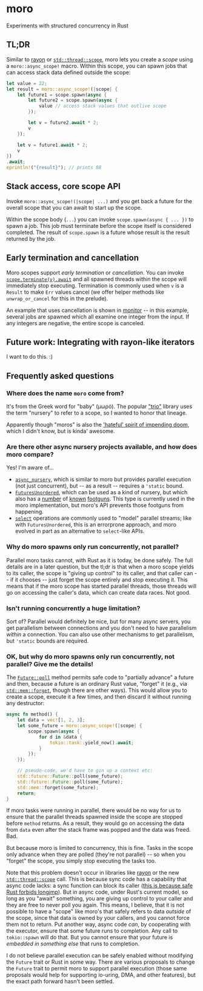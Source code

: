 # moro

Experiments with structured concurrency in Rust

## TL;DR

Similar to [rayon] or [`std::thread::scope`], moro lets you create a *scope* using a `moro::async_scope!` macro. Within this scope, you can spawn jobs that can access stack data defined outside the scope:

```rust
let value = 22;
let result = moro::async_scope!(|scope| {
    let future1 = scope.spawn(async {
        let future2 = scope.spawn(async {
            value // access stack values that outlive scope
        });

        let v = future2.await * 2;
        v
    });

    let v = future1.await * 2;
    v
})
.await;
eprintln!("{result}"); // prints 88
```

## Stack access, core scope API

Invoke `moro::async_scope!(|scope| ...)` and you get back a future
for the overall scope that you can await to start up the scope.

Within the scope body (`...`) you can invoke `scope.spawn(async { ... })` to spawn a job. 
This job must terminate before the scope itself is considered completed. 
The result of `scope.spawn` is a future whose result is the result returned by the job.

## Early termination and cancellation

Moro scopes support *early termination* or *cancellation*.
You can invoke [`scope.terminate(v).await`](https://docs.rs/moro/latest/moro/struct.Scope.html#method.terminate) 
and all spawned threads within the scope will immediately stop executing.
Termination is commonly used when `v` is a `Result` to make `Err` values cancel
(we offer helper methods like `unwrap_or_cancel` for this in the prelude).

An example that uses cancellation is shown in [monitor](examples/monitor.rs) --
in this example, several jobs are spawned which all examine one integer from
the input. If any integers are negative, the entire scope is canceled.

## Future work: Integrating with rayon-like iterators

I want to do this. :) 

## Frequently asked questions

### Where does the name `moro` come from?

It's from the Greek word for "baby" (μωρό). The popular ["trio"](https://trio.readthedocs.io/en/stable/) library uses the term "nursery" to refer to a scope, so I wanted to honor that lineage.

Apparently though "moros" is also the ['hateful' spirit of impending doom](https://en.wikipedia.org/wiki/Moros), which I didn't know, but is kinda' awesome.

### Are there other async nursery projects available, and how does moro compare?

Yes! I'm aware of...

* [`async_nursery`](https://crates.io/crates/async_nursery), which is similar to moro but provides parallel execution (not just concurrent), but -- as a result -- requires a `'static` bound.
* [`FuturesUnordered`](https://docs.rs/futures/latest/futures/stream/struct.FuturesUnordered.html), which can be used as a kind of nursery, but which also has a [number](https://rust-lang.github.io/wg-async/vision/submitted_stories/status_quo/aws_engineer/solving_a_deadlock.html) of [known](https://github.com/rust-lang/futures-rs/issues/2387) [footguns](https://rust-lang.github.io/wg-async/vision/submitted_stories/status_quo/barbara_battles_buffered_streams.html). This type is currently used in the moro implementation, but moro's API prevents those footguns from happening.
* [`select`](https://docs.rs/futures/latest/futures/future/fn.select.html) operations are commonly used to "model" parallel streams; like with `FuturesUnordered`, this is an errorprone approach, and moro evolved in part as an alternative to `select`-like APIs.

### Why do moro spawns only run concurrently, not parallel?

Parallel moro tasks cannot, with Rust as it is today, be done safely. The full details are in a later question, but the tl;dr is that when a moro scope yields to its caller, the scope is "giving up control" to its caller, and that caller can -- if it chooses -- just forget the scope entirely and stop executing it. This means that if the moro scope has started parallel threads, those threads will go on accessing the caller's data, which can create data races. Not good.

### Isn't running concurrently a huge limitation?

Sort of? Parallel would definitely be nice, but for many async servers, you get parallelism between connections and you don't need to have parallelism *within* a connection. You can also use other mechanisms to get parallelism, but `'static` bounds are required.

### OK, but why do moro spawns only run concurrently, not parallel? Give me the details!

The [`Future::poll`](https://doc.rust-lang.org/std/future/trait.Future.html#tymethod.poll) method permits safe code to "partially advance" a future and then, because a future is an ordinary Rust value, "forget" it (e.g., via [`std::mem::forget`](https://doc.rust-lang.org/std/mem/fn.forget.html), though there are other ways). This would allow you to create a scope, execute it a few times, and then discard it without running any destructor:

```rust
async fn method() {
    let data = vec![1, 2, 3];
    let some_future = moro::async_scope!(|scope| {
        scope.spawn(async { 
            for d in &data {
                tokio::task::yield_now().await;
            }
        });
    });

    // pseudo-code, we'd have to gin up a context etc:
    std::future::Future::poll(some_future);
    std::future::Future::poll(some_future);
    std::mem::forget(some_future);
    return;
}
```

If moro tasks were running in parallel, there would be no way for us to ensure that the parallel threads spawned inside the scope are stopped before `method` returns. As a result, they would go on accessing the data from `data` even after the stack frame was popped and the data was freed. Bad.

But because moro is limited to concurrency, this is fine. Tasks in the scope only advance when they are polled (they're not parallel) -- so when you "forget" the scope, you simply stop executing the tasks too.

Note that this problem doesn't occur in libraries like [rayon](https://crates.io/crates/rayon) or the new [`std::thread::scope`](https://doc.rust-lang.org/std/thread/fn.scope.html) call. This is because sync code has a capability that async code lacks: a sync function can block its caller ([this is because safe Rust forbids longjmp](http://smallcultfollowing.com/babysteps/blog/2016/10/02/observational-equivalence-and-unsafe-code/)). But in async code, under Rust's current model, so long as you "await" something, you are giving up control to your caller and they are free to never poll you again. This means, I believe, that it is not possible to have a "scope" like moro's that safely refers to data *outside* of the scope, since that data is owned by your callers, and you cannot force them not to return. Put another way, async code *can*, by cooperating with the executor, ensure that some future runs to completion. Any call to `tokio::spawn` will do that. But you cannot ensure that your future is *embedded in something else* that runs to completion.

I do not believe parallel execution can be safely enabled without modifying the `Future` trait or Rust in some way. There are various proposals to change the `Future` trait to permit moro to support parallel execution (those same proposals would help for supporting io-uring, DMA, and other features), but the exact path forward hasn't been settled.


[rayon]: https://crates.io/crates/rayon

[`std::thread::scope`]: https://doc.rust-lang.org/std/thread/fn.scope.html
